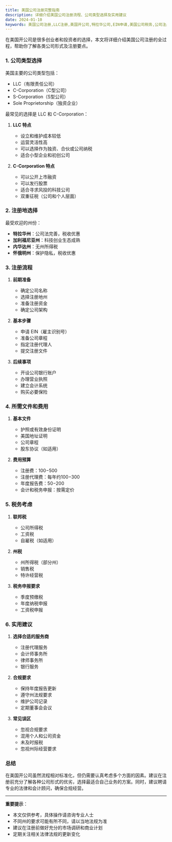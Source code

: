 ```yaml
---
title: 美国公司注册完整指南
description: 详细介绍美国公司注册流程、公司类型选择及实用建议
date: 2024-01-10
keywords: 美国公司注册,LLC注册,美国开公司,特拉华公司,EIN申请,美国公司税务,公司注册流程,C-Corporation
---
```


在美国开公司是很多创业者和投资者的选择，本文将详细介绍美国公司注册的全过程，帮助你了解各类公司形式及注册要点。

### 1. **公司类型选择**

美国主要的公司类型包括：
- LLC（有限责任公司）
- C-Corporation（C型公司）
- S-Corporation（S型公司）
- Sole Proprietorship（独资企业）

最常见的选择是 LLC 和 C-Corporation：

1. **LLC 特点**
   - 设立和维护成本较低
   - 运营灵活性高
   - 可以选择作为独资、合伙或公司纳税
   - 适合小型企业和初创公司

2. **C-Corporation 特点**
   - 可以公开上市融资
   - 可以发行股票
   - 适合寻求风投的科技公司
   - 双重征税（公司和个人层面）

### 2. **注册地选择**

最受欢迎的州份：
- **特拉华州**：公司法完善，税收优惠
- **加利福尼亚州**：科技创业生态成熟
- **内华达州**：无州所得税
- **怀俄明州**：保护隐私，税收优惠

### 3. **注册流程**

1. **前期准备**
   - 确定公司名称
   - 选择注册地州
   - 准备注册资金
   - 确定公司架构

2. **基本步骤**
   - 申请 EIN（雇主识别号）
   - 准备公司章程
   - 指定注册代理人
   - 提交注册文件

3. **后续事项**
   - 开设公司银行账户
   - 办理营业执照
   - 建立会计系统
   - 购买必要保险

### 4. **所需文件和费用**

1. **基本文件**
   - 护照或有效身份证明
   - 美国地址证明
   - 公司章程
   - 股东协议（如适用）

2. **费用预算**
   - 注册费：$100-$500
   - 注册代理费：每年约$100-$300
   - 年度报告费：$50-$200
   - 会计和税务申报：按需定价

### 5. **税务考虑**

1. **联邦税**
   - 公司所得税
   - 工资税
   - 自雇税（如适用）

2. **州税**
   - 州所得税（部分州）
   - 销售税
   - 特许经营税

3. **税务申报要求**
   - 季度预缴税
   - 年度纳税申报
   - 工资税申报

### 6. **实用建议**

1. **选择合适的服务商**
   - 注册代理服务
   - 会计师事务所
   - 律师事务所
   - 银行服务

2. **合规要求**
   - 保持年度报告更新
   - 遵守州法规要求
   - 维护公司记录
   - 定期董事会会议

3. **常见误区**
   - 忽视合规要求
   - 混用个人和公司资金
   - 未及时报税
   - 忽视州际经营要求

### 总结

在美国开公司虽然流程相对标准化，但仍需要认真考虑多个方面的因素。建议在注册前充分了解各种公司形式的优劣，选择最适合自己业务的方案。同时，建议聘请专业的法律和会计顾问，确保合规经营。

---

**重要提示**：
- 本文仅供参考，具体操作请咨询专业人士
- 不同州的要求可能有所不同，请以当地法规为准
- 建议在注册前做好充分的市场调研和商业计划
- 定期关注相关法律法规的更新变化 